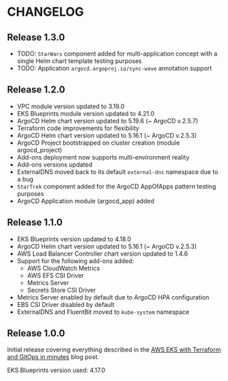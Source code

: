 # CHANGELOG

## Release 1.3.0
* TODO: `StarWars` component added for multi-application concept with a single Helm chart template testing purposes
* TODO: Application `argocd.argoproj.io/sync-wave` annotation support

## Release 1.2.0
* VPC module version updated to 3.19.0
* EKS Blueprints module version updated to 4.21.0
* ArgoCD Helm chart version updated to 5.19.6 (~ ArgoCD v.2.5.7)
* Terraform code improvements for flexibility
* ArgoCD Helm chart version updated to 5.16.1 (~ ArgoCD v.2.5.3)
* ArgoCD Project bootstrapped on cluster creation (module argocd_project)
* Add-ons deployment now supports multi-environment reality
* Add-ons versions updated
* ExternalDNS moved back to its default `external-dns` namespace due to a bug
* `StarTrek` component added for the ArgoCD AppOfApps pattern testing purposes
* ArgoCD Application module (argocd_app) added

## Release 1.1.0
* EKS Blueprints version updated to 4.18.0
* ArgoCD Helm chart version updated to 5.16.1 (~ ArgoCD v.2.5.3)
* AWS Load Balancer Controller chart version updated to 1.4.6
* Support for the following add-ons added:
  * AWS CloudWatch Metrics
  * AWS EFS CSI Driver
  * Metrics Server
  * Secrets Store CSI Driver
* Metrics Server enabled by default due to ArgoCD HPA configuration
* EBS CSI Driver disabled by default
* ExternalDNS and FluentBit moved to `kube-system` namespace

## Release 1.0.0
Initial release covering everything described in the [AWS EKS with Terraform and GitOps in minutes](https://medium.com/@sebolabs/aws-eks-with-terraform-and-gitops-in-minutes-b3ca33171209) blog post.

EKS Blueprints version used: 4.17.0
